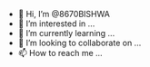 - 👋 Hi, I’m @8670BISHWA
- 👀 I’m interested in ...
- 🌱 I’m currently learning ...
- 💞️ I’m looking to collaborate on ...
- 📫 How to reach me ...

<!---
8670BISHWA/8670BISHWA is a ✨ special ✨ repository because its `README.md` (this file) appears on your GitHub profile.
You can click the Preview link to take a look at your changes.
--->

